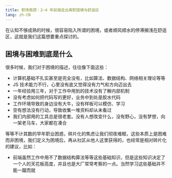 ```yaml
---
title: 职场瓶颈：2~4 年前端走出离职困境与舒适区
lang: zh-CN
---
```


在认知不够成熟的时候，很容易陷入所谓的困境，或者顺风顺水的停滞搁浅在舒适区，这就是我们这篇想要重点探讨的。

## 困境与困难到底是什么

很多时候，我们对于困境的描述，往往像下面这些：

- 计算机基础不扎实甚至是完全没有，比如算法、数据结构、网络相关理论等等
- JS 技术能力不行，心里没有底又觉得没有力气和方向迈出去
- 一年经验用三年，对于工作中用到的技术没有了解内部机制
- 没有考虑如何把代码写的更好，业务中到处是胶水代码
- 工作环境导致的身边没有大牛，没有样板可以模仿、学习
- 空有想法没有行动，导致收集一堆资料却从未看过
- 我们内部用的工具总是很老套。没有人想改变什么，没有野心，没有梦想，向一架老马车，大家都在凑合

等等不计其数的早年职业困惑，碎片化的焦虑让我们彻夜难眠，这些本质上是困难而非困境，我们定义为困境后，再从社区从他人这里获得的，也经常是相对碎片化的建议，比如：

- 前端虽然工作中用不了数据结构算法等等这些基础知识，但是这些知识决定了一个人的天花板高度，并且也是大厂常常考察的一点。当然学习这些基础并不能一蹴而就
